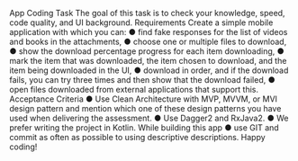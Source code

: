 App Coding Task
The goal of this task is to check your knowledge, speed, code quality, and UI background.
Requirements
Create a simple mobile application with which you can:
● find fake responses for the list of videos and books in the attachments,
● choose one or multiple files to download,
● show the download percentage progress for each item downloading,
● mark the item that was downloaded, the item chosen to download, and the item being
downloaded in the UI,
● download in order, and if the download fails, you can try three times and then show
that the download failed,
● open files downloaded from external applications that support this.
Acceptance Criteria
● Use Clean Architecture with MVP, MVVM, or MVI design pattern and mention which
one of these design patterns you have used when delivering the assessment.
● Use Dagger2 and RxJava2.
● We prefer writing the project in Kotlin.
While building this app
● use GIT and commit as often as possible to using descriptive descriptions.
Happy coding!

